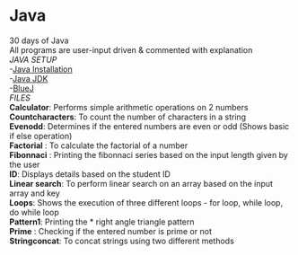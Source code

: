 # Java
30 days of Java\
All programs are user-input driven & commented with explanation\
*JAVA SETUP*\
-[Java Installation](https://java.com/en/download/help/download_options.html#windows)\
-[Java JDK](https://www.oracle.com/java/technologies/javase-downloads.html)\
-[BlueJ](https://www.bluej.org/)\
*FILES*\
**Calculator**: Performs simple arithmetic operations on 2 numbers\
**Countcharacters**: To count the number of characters in a string\
**Evenodd**: Determines if the entered numbers are even or odd (Shows basic if else operation) \
**Factorial** : To calculate the factorial of a number\
**Fibonnaci** : Printing the fibonnaci series based on the input length given by the user\
**ID**: Displays details based on the student ID\
**Linear search**: To perform linear search on an array based on the input array and key\
**Loops**: Shows the execution of three different loops - for loop, while loop, do while loop\
**Pattern1**: Printing the * right angle triangle pattern\
**Prime** : Checking if the entered number is prime or not\
**Stringconcat**: To concat strings using two different methods


